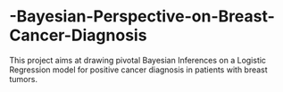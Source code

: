 # -Bayesian-Perspective-on-Breast-Cancer-Diagnosis
This project aims at drawing pivotal Bayesian Inferences on a Logistic Regression model for positive cancer diagnosis in patients with breast tumors.
